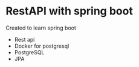 # RestAPI with spring boot

Created to learn spring boot
- Rest api
- Docker for postgresql
- PostgreSQL
- JPA 